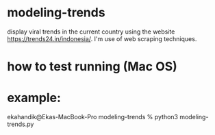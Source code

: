 # modeling-trends
display viral trends in the current country using the website https://trends24.in/indonesia/. I'm use of web scraping techniques.

# how to test running (Mac OS)
# example:
ekahandik@Ekas-MacBook-Pro modeling-trends % python3 modeling-trends.py

